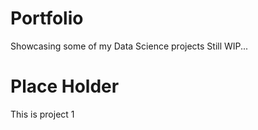 # Portfolio
Showcasing some of my Data Science projects
Still WIP...

# Place Holder
This is project 1
